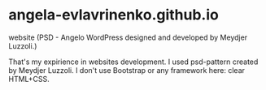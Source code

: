 # angela-evlavrinenko.github.io
website (PSD - Angelo WordPress designed and developed by Meydjer Luzzoli.)

That's my expirience in websites development.
I used psd-pattern created by Meydjer Luzzoli.
I don't use Bootstrap or any framework here: clear HTML+CSS.
